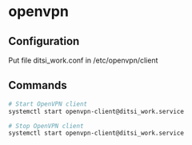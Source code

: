 # openvpn

## Configuration

Put file ditsi_work.conf in /etc/openvpn/client

## Commands

```bash
# Start OpenVPN client
systemctl start openvpn-client@ditsi_work.service

# Stop OpenVPN client
systemctl start openvpn-client@ditsi_work.service
```